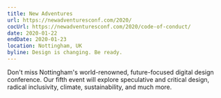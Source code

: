```yaml
---
title: New Adventures
url: https://newadventuresconf.com/2020/
cocUrl: https://newadventuresconf.com/2020/code-of-conduct/
date: 2020-01-22
endDate: 2020-01-23
location: Nottingham, UK
byline: Design is changing. Be ready.
---
```


Don't miss Nottingham's world-renowned, future-focused digital design conference. Our fifth event will explore speculative and critical design, radical inclusivity, climate, sustainability, and much more.
